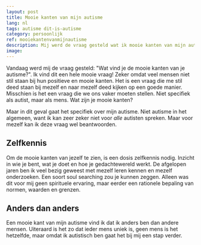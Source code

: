 ```yaml
---
layout: post
title: Mooie kanten van mijn autisme
lang: nl
tags: autisme dit-is-autisme
category: persoonlijk
ref: mooiekantenvanmijnautisme
description: Mij werd de vraag gesteld wat ik mooie kanten van mijn autisme vind. Ik vond dit een hele mooie vraag en schrijf er vandaag een stuk over. De mooie kanten van mijn autisme
image:
---
```

Vandaag werd mij de vraag gesteld: "Wat vind je de mooie kanten van je autisme?". Ik vind dit een hele mooie vraag! Zeker omdat veel mensen niet stil staan bij hun positieve en mooie kanten. Het is een vraag die me stil deed staan bij mezelf en naar mezelf deed kijken op een goede manier. Misschien is het een vraag die we ons vaker moeten stellen. Niet specifiek als autist, maar als mens. Wat zijn je mooie kanten?

Maar in dit geval gaat het specifiek over mijn autisme. Niet autisme in het algemeen, want ik kan zeer zeker niet voor *alle* autisten spreken. Maar voor mezelf kan ik deze vraag wel beantwoorden.

## Zelfkennis

Om de mooie kanten van jezelf te zien, is een dosis zelfkennis nodig. Inzicht in wie je bent, wat je doet en hoe je gedachtewereld werkt. De afgelopen jaren ben ik veel bezig geweest met mezelf leren kennen en mezelf onderzoeken. Een soort soul searching zou je kunnen zeggen. Alleen was dit voor mij geen spirituele ervaring, maar eerder een rationele bepaling van normen, waarden en grenzen.

## Anders dan anders

Een mooie kant van mijn autisme vind ik dat ik anders ben dan andere mensen. Uiteraard is het zo dat ieder mens uniek is, geen mens is het hetzelfde, maar omdat ik autistisch ben gaat het bij mij een stap verder.
